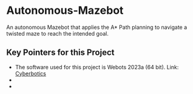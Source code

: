 # Autonomous-Mazebot
An autonomous Mazebot that applies the A* Path planning to navigate a twisted maze to reach the intended goal.

## Key Pointers for this Project
- The software used for this project is Webots 2023a (64 bit). Link: <a href="https://cyberbotics.com/" id="Cyberbotics">Cyberbotics</a>
- 
- 


